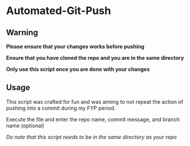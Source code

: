 # Automated-Git-Push


## Warning


**Please ensure that your changes works before pushing**


**Ensure that you have cloned the repo and you are in the same directory**


**Only use this script once you are done with your changes**


## Usage


This script was crafted for fun and was aiming to not repeat the action of pushing into a commit during my FYP period.


Execute the file and enter the repo name, commit message, and branch name (optional)


*Do note that this script needs to be in the same directory as your repo*


[]("https://imgur.com/u4s2VlI")
